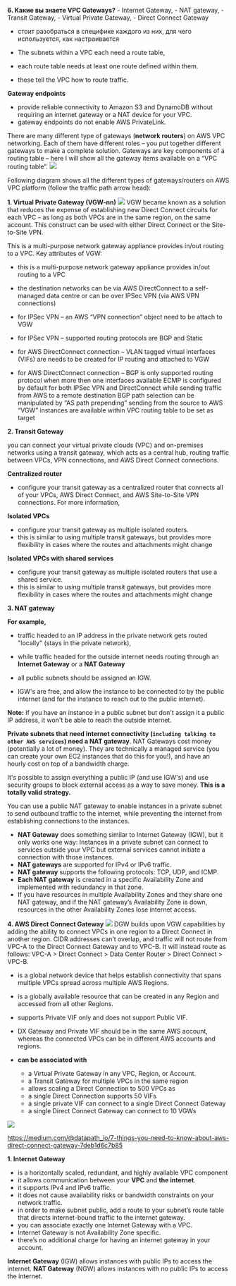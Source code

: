 **6. Какие вы знаете VPC Gateways?** 
    - Internet Gateway, 
    - NAT gateway, 
    - Transit Gateway, 
    - Virtual Private Gateway, 
    - Direct Connect Gateway 
- стоит разобраться в специфике каждого из них, для чего используется, как настраивается


- The subnets within a VPC each need a route table, 
- each route table needs at least one route defined within them. 
- these tell the VPC how to route traffic.


**Gateway endpoints** 
- provide reliable connectivity to Amazon S3 and DynamoDB without requiring an internet gateway or a NAT device for your VPC. 
- gateway endpoints do not enable AWS PrivateLink.

There are many different type of gateways (**network routers**) on AWS VPC networking. 
Each of them have different roles – you put together different gateways to make a complete solution. 
Gateways are key components of a routing table – here I will show all the gateway items available on a “VPC routing table”.
![](../img/15.aws-vpc-gateways.jpg)

Following diagram shows all the different types of gateways/routers on AWS VPC platform (follow the traffic path arrow head):

**1. Virtual Private Gateway (VGW-nn)**
![](../img/17.Screen-Shot-2019-03-28-at-4.01.57-pm.png)
VGW became known as a solution that reduces the expense of establishing new Direct Connect circuits for each VPC – as long as both VPCs are in the same region, on the same account. This construct can be used with either Direct Connect or the Site-to-Site VPN.

This is a multi-purpose network gateway appliance provides in/out routing to a VPC. 
Key attributes of VGW:

- this is a multi-purpose network gateway appliance provides in/out routing to a VPC

- the destination networks can be via AWS DirectConnect to a self-managed data centre or can be over IPSec VPN (via AWS VPN connections) 

- for IPSec VPN – an AWS “VPN connection” object need to be attach to VGW

- for IPSec VPN – supported routing protocols are BGP and Static

- for AWS DirectConnect connection – VLAN tagged virtual interfaces (VIFs) are needs to be created for IP routing and attached to VGW

- for AWS DirectConnect connection – BGP is only supported routing protocol when more then one interfaces available ECMP is configured by default for both IPSec VPN and DirectConnect while sending traffic from AWS to a remote destination
BGP path selection can be manipulated by “AS path prepending” sending from the source to AWS
“VGW” instances are available within VPC routing table to be set as target

**2. Transit Gateway**

you can connect your virtual private clouds (VPC) and on-premises networks using a transit gateway, 
which acts as a central hub, routing traffic between VPCs, VPN connections, and AWS Direct Connect connections.


**Centralized router**	
- configure your transit gateway as a centralized router that connects all of your VPCs, AWS Direct Connect, and AWS Site-to-Site VPN connections. For more information,

**Isolated VPCs**
- configure your transit gateway as multiple isolated routers. 
- this is similar to using multiple transit gateways, but provides more flexibility in cases where the routes and attachments might change

**Isolated VPCs with shared services**
- configure your transit gateway as multiple isolated routers that use a shared service. 
- this is similar to using multiple transit gateways, but provides more flexibility in cases where the routes and attachments might change



**3. NAT gateway**

**For example,** 
- traffic headed to an IP address in the private network gets routed "locally" (stays in the private network), 
- while traffic headed for the outside internet needs routing through an **Internet Gateway** or a **NAT Gateway**


- all public subnets should be assigned an IGW. 
- IGW's are free, and allow the instance to be connected to by the public internet (and for the instance to reach out to the public internet).

**Note:** If you have an instance in a public subnet but don't assign it a public IP address, it won't be able to reach the outside internet.


**Private subnets that need internet connectivity (`including talking to other AWS services`) need a NAT gateway**. NAT Gateways cost money (potentially a lot of money). They are technically a managed service (you can create your own EC2 instances that do this for you!), and have an hourly cost on top of a bandwidth charge.

It's possible to assign everything a public IP (and use IGW's) and use security groups to block external access as a way to save money. **This is a totally valid strategy.**

You can use a public NAT gateway to enable instances in a private subnet to send outbound traffic to the internet, 
while preventing the internet from establishing connections to the instances.

- **NAT Gateway** does something similar to Internet Gateway (IGW), but it only works one way: Instances in a private subnet can connect to services outside your VPC but external services cannot initiate a connection with those instances.
- **NAT gateways** are supported for IPv4 or IPv6 traffic.
- **NAT gateway** supports the following protocols: TCP, UDP, and ICMP.
- **Each NAT gateway** is created in a specific Availability Zone and implemented with redundancy in that zone.
- If you have resources in multiple Availability Zones and they share one NAT gateway, and if the NAT gateway’s Availability Zone is down, resources in the other Availability Zones lose internet access.


**4. AWS Direct Connect Gateway**
![](../img/18.Screen-Shot-2019-04-02-at-11.19.10-am-1.png)
DGW builds upon VGW capabilities by adding the ability to connect VPCs in one region to a Direct Connect in another region. CIDR addresses can’t overlap, and traffic will not route from VPC-A to the Direct Connect Gateway and to VPC-B.  It will instead route as follows: VPC-A > Direct Connect > Data Center Router > Direct Connect > VPC-B.

- is a global network device that helps establish connectivity that spans multiple VPCs spread across multiple AWS Regions.

- is a globally available resource that can be created in any Region and accessed from all other Regions.

- supports Private VIF only and does not support Public VIF.

- DX Gateway and Private VIF should be in the same AWS account, whereas the connected VPCs can be in different AWS accounts and regions.
- **can be associated with**
  - a Virtual Private Gateway in any VPC, Region, or Account.
  - a Transit Gateway for multiple VPCs in the same region
  - allows scaling a Direct Connection to 500 VPCs as
  - a single Direct Connection supports 50 VIFs
  - a single private VIF can connect to a single Direct Connect Gateway
  - a single Direct Connect Gateway can connect to 10 VGWs

![](./../img/16.Screenshot%202022-12-14%20114758.png)

https://medium.com/@datapath_io/7-things-you-need-to-know-about-aws-direct-connect-gateway-7deb1d6c7b85


**1. Internet Gateway** 
- is a horizontally scaled, redundant, and highly available VPC component 
- it allows communication between your **VPC** and **the internet**. 
- it supports IPv4 and IPv6 traffic. 
- it does not cause availability risks or bandwidth constraints on your network traffic.
- in order to make subnet public, add a route to your subnet’s route table that directs internet-bound traffic to the internet gateway.
- you can associate exactly one Internet Gateway with a VPC.
- Internet Gateway is not Availability Zone specific.
- there’s no additional charge for having an internet gateway in your account.



**Internet Gateway** (IGW) allows instances with public IPs to access the internet.
**NAT Gateway** (NGW) allows instances with no public IPs to access the internet.

